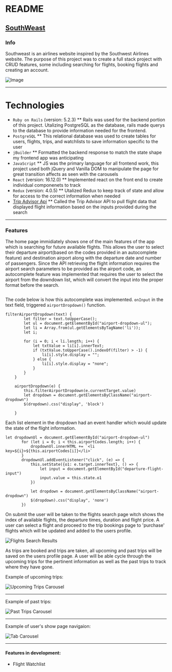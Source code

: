 # README

## [SouthWeast](https://southweast.herokuapp.com/)

###  Info

Southweast is an airlines website inspired by the Southwest Airlines website. The purpose of this project was to create a full stack project with CRUD features, some including searching for flights, booking flights and creating an account.

![Image](https://github.com/mkochalko/southweast/blob/master/app/assets/images/booking.png "Booking Search")

------------

# Technologies 

* `Ruby on Rails` (version: 5.2.3)
	** Rails was used for the backend portion of this project. Utalizing PostgreSQL as the database, rails made querys to 		the database to provide information needed for the frontend. 
* `PostgreSQL` 
	** This relational database was used to create tables for users, flights, trips, and watchlists to save information 		specific to the user
* `jBuilder`
	** Formatted the backend response to match the state shape my frontend app was anticipating
* `JavaScript` 
	** JS was the primary language for all frontend work, this project used both jQuery and Vanilla DOM to manipulate the 		page for great transition affects as seen with the carousels
* `React` (version: 16.12.0)
	** Implemented react on the front end to create individual componenets to track  
* `Redux` (version: 4.0.5)
	** Utalized Redux to keep track of state and allow for access to the correct information when needed
* [Trip Advisor Api](https://rapidapi.com/apidojo/api/tripadvisor1/endpoints)
	** Called the Trip Advisor API to pull flight data that displayed flight information based on the inputs provided 		during the search


------------


### Features

The home page immidiately shows one of the main features of the app which is searching for future available flights. This allows the user to select their departure airport(based on the codes provided in an autocomplete feature) and destination airport along with the departure date and number of passengers. Since the API retrieving the flight information requires the airport search parameters to be provided as the airport code, an autocomplete feature was implemented that requires the user to select the airport from the downdown list, which will convert the input into the proper format before the search. 

![]()

The code below is how this autocomplete was implemented. `onInput` in the text field, triggered `airportDropdown()` function. 

```
filterAirportDropdown(text) {
        let filter = text.toUpperCase();
        let ul = document.getElementById("airport-dropdown-ul");
        let li = Array.from(ul.getElementsByTagName('li'));
        let i;

        for (i = 0; i < li.length; i++) {
            let txtValue = li[i].innerText;
            if (txtValue.toUpperCase().indexOf(filter) > -1) {
                li[i].style.display = "";
            } else {
                li[i].style.display = "none";
            }
        }
    }
    
    airportDropdown(e) {
        this.filterAirportDropdown(e.currentTarget.value)
        let dropdown = document.getElementsByClassName("airport-dropdown")
        $(dropdown).css("display", 'block')

    }
 ```
 Each list element in the dropdown had an event handler which would update the state of the flight information.
 
 ```
 let dropdownUl = document.getElementById("airport-dropdown-ul")
        for (let i = 0; i < this.airportCodes.length; i++) {
            dropdownUl.innerHTML += `<li key=${i}>${this.airportCodes[i]}</li>`
        }
        dropdownUl.addEventListener("click", (e) => {
            this.setState({o1: e.target.innerText}, () => {
                let input = document.getElementById("departure-flight-input")
                input.value = this.state.o1
            })

            let dropdown = document.getElementsByClassName("airport-dropdown")
            $(dropdown).css("display", 'none')
        })
```

On submit the user will be taken to the flights search page witch shows the index of available flights, the departure times, duration and flight price. A user can select a flight and proceed to the trip bookings page to 'purchase' flights which will be updated and added to the users profile. 

![](https://github.com/mkochalko/southweast/blob/master/app/assets/images/flight_search_result.png "Flights Search Results")

As trips are booked and trips are taken, all upcoming and past trips will be saved on the users profile page. A user will be able cycle through the upcoming trips for the pertinent information as well as the past trips to track where they have gone.

Example of upcoming trips:

![](https://github.com/mkochalko/southweast/blob/master/app/assets/images/upcoming_trip_carousel.gif "Upcoming Trips Carousel")

------------


Example of past trips:

![](https://github.com/mkochalko/southweast/blob/master/app/assets/images/past_trip_carousel.gif "Past Trips Carousel")

------------


Example of user's show page navigaion:

![](https://github.com/mkochalko/southweast/blob/master/app/assets/images/trip_tab_carousel.gif "Tab Carousel")



------------

	
#### Features in development: 
* Flight Watchlist
  
